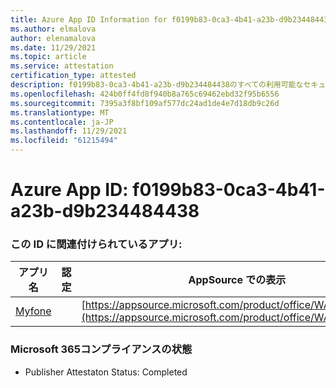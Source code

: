 ```yaml
---
title: Azure App ID Information for f0199b83-0ca3-4b41-a23b-d9b234484438
ms.author: elmalova
author: elenamalova
ms.date: 11/29/2021
ms.topic: article
ms.service: attestation
certification_type: attested
description: f0199b83-0ca3-4b41-a23b-d9b234484438のすべての利用可能なセキュリティおよびコンプライアンス情報。
ms.openlocfilehash: 424b0ff4fd8f940b8a765c69462ebd32f95b6556
ms.sourcegitcommit: 7395a3f8bf109af577dc24ad1de4e7d18db9c26d
ms.translationtype: MT
ms.contentlocale: ja-JP
ms.lasthandoff: 11/29/2021
ms.locfileid: "61215494"
---
```

# <a name="azure-app-id-f0199b83-0ca3-4b41-a23b-d9b234484438"></a>Azure App ID: f0199b83-0ca3-4b41-a23b-d9b234484438


### <a name="apps-associated-with-this-id"></a>この ID に関連付けられているアプリ:
| **アプリ名** | **認定** | **AppSource での表示** |
|--------------|---------------|-----------------------|
| [Myfone](https://docs.microsoft.com/microsoft-365-app-certification/forward/WA200000716) |  | [https://appsource.microsoft.com/product/office/WA200000716](https://appsource.microsoft.com/product/office/WA200000716) |

### <a name="microsoft-365-app-compliance-status"></a>Microsoft 365コンプライアンスの状態
- Publisher Attestaton Status: Completed
